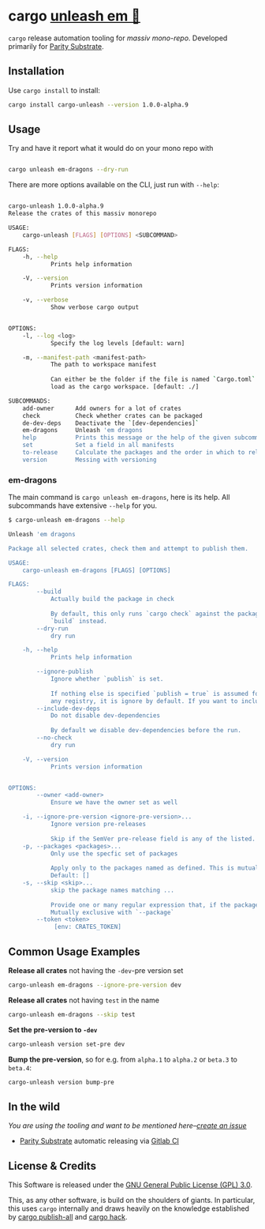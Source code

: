 # cargo [unleash em 🐉](https://github.com/gnunicorn/cargo-unleash)

`cargo` release automation tooling for _massiv mono-repo_. Developed primarily for [Parity Substrate](https://github.com/paritytech/substrate).

## Installation

Use `cargo install` to install:
```bash
cargo install cargo-unleash --version 1.0.0-alpha.9
```

## Usage

Try and have it report what it would do on your mono repo with

```bash

cargo unleash em-dragons --dry-run
```

There are more options available on the CLI, just run with `--help`:

```bash

cargo-unleash 1.0.0-alpha.9
Release the crates of this massiv monorepo

USAGE:
    cargo-unleash [FLAGS] [OPTIONS] <SUBCOMMAND>

FLAGS:
    -h, --help       
            Prints help information

    -V, --version    
            Prints version information

    -v, --verbose    
            Show verbose cargo output


OPTIONS:
    -l, --log <log>                        
            Specify the log levels [default: warn]

    -m, --manifest-path <manifest-path>    
            The path to workspace manifest
            
            Can either be the folder if the file is named `Cargo.toml` or the path to the specific `.toml`-manifest to
            load as the cargo workspace. [default: ./]

SUBCOMMANDS:
    add-owner      Add owners for a lot of crates
    check          Check whether crates can be packaged
    de-dev-deps    Deactivate the `[dev-dependencies]`
    em-dragons     Unleash 'em dragons
    help           Prints this message or the help of the given subcommand(s)
    set            Set a field in all manifests
    to-release     Calculate the packages and the order in which to release
    version        Messing with versioning

```

### em-dragons

The main command is `cargo unleash em-dragons`, here is its help. All subcommands have extensive `--help` for you.

```bash
$ cargo-unleash em-dragons --help

Unleash 'em dragons

Package all selected crates, check them and attempt to publish them.

USAGE:
    cargo-unleash em-dragons [FLAGS] [OPTIONS]

FLAGS:
        --build               
            Actually build the package in check
            
            By default, this only runs `cargo check` against the package build. Set this flag to have it run an actual
            `build` instead.
        --dry-run             
            dry run

    -h, --help                
            Prints help information

        --ignore-publish      
            Ignore whether `publish` is set.
            
            If nothing else is specified `publish = true` is assumed for every package. If publish is set to false or
            any registry, it is ignore by default. If you want to include it regardless, set this flag.
        --include-dev-deps    
            Do not disable dev-dependencies
            
            By default we disable dev-dependencies before the run.
        --no-check            
            dry run

    -V, --version             
            Prints version information


OPTIONS:
        --owner <add-owner>                             
            Ensure we have the owner set as well

    -i, --ignore-pre-version <ignore-pre-version>...    
            Ignore version pre-releases
            
            Skip if the SemVer pre-release field is any of the listed. Mutually exclusive with `--package`
    -p, --packages <packages>...                        
            Only use the specfic set of packages
            
            Apply only to the packages named as defined. This is mutually exclusive with skip and ignore-version-pre.
            Default: []
    -s, --skip <skip>...                                
            skip the package names matching ...
            
            Provide one or many regular expression that, if the package name matches, means we skip that package.
            Mutually exclusive with `--package`
        --token <token>                                 
             [env: CRATES_TOKEN]

```

## Common Usage Examples

**Release all crates** not having the `-dev`-pre version set
```bash
cargo-unleash em-dragons --ignore-pre-version dev
```

**Release all crates** not having `test` in the name
```bash
cargo-unleash em-dragons --skip test
```

**Set the pre-version to `-dev`**
```bash
cargo-unleash version set-pre dev
```

**Bump the pre-version**, so for e.g. from `alpha.1` to `alpha.2` or `beta.3` to `beta.4`:
```bash
cargo-unleash version bump-pre
```

## In the wild

_You are using the tooling and want to be mentioned here–[create an issue](https://github.com/gnunicorn/cargo-unleash/issues/new)_

 - [Parity Substrate](https://github.com/paritytech/substrate) automatic releasing via [Gitlab CI](https://github.com/paritytech/substrate/blob/master/.gitlab-ci.yml)

## License & Credits

This Software is released under the [GNU General Public License (GPL) 3.0](https://www.gnu.org/licenses/gpl-3.0.en.html).

This, as any other software, is build on the shoulders of giants. In particular, this uses `cargo` internally and draws heavily on the knowledge established by [cargo publish-all](https://torkleyy.gitlab.io/cargo-publish-all/) and [cargo hack](https://github.com/taiki-e/cargo-hack).
